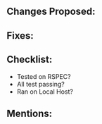 ## Changes Proposed:


## Fixes:


## Checklist:
* Tested on RSPEC?
* All test passing? 
* Ran on Local Host? 

## Mentions:
